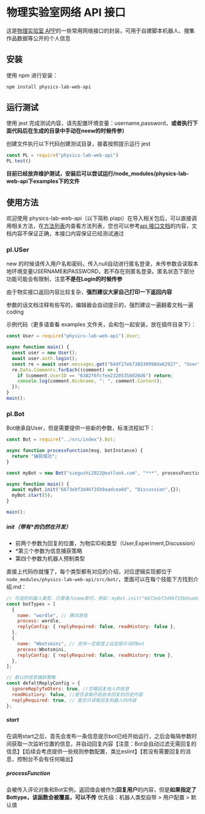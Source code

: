 # 物理实验室网络 API 接口

这是[物理实验室 APP](https://turtlesim.com/products/physics-lab/index-cn.html)的一些常用网络接口的封装，可用于自建脚本机器人、搜集作品数据等公开的个人信息

## 安装

使用 npm 进行安装：

```bash
npm install physics-lab-web-api
```

## 运行测试

使用 jest 完成测试内容，请先配置环境变量：username,password，**或者执行下面代码后在生成的目录中手动在neew的时候传参）**

创建文件执行以下代码创建测试目录，接着按照提示运行 jest

```javaScript
const PL = require("physics-lab-web-api")
PL.test()
```

**目前已经放弃维护测试，安装后可以尝试运行/node_modules/physics-lab-web-api下examples下的文件**

## 使用方法

欢迎使用 physics-lab-web-api（以下简称 plapi）在导入相关包后，可以直接调用相关方法，在[方法列表](apilist.md)内查看方法列表，您也可以参考[api 接口文档](https://github.com/wsxiaolin/apidoc.git)的内容，文档内容不保证正确，本接口内容保证已经测试通过

### pl.USer

new 的时候请传入用户名和密码，传入null自动进行匿名登录，未传参数会读取本地环境变量USERNAME和PASSWORD，若不存在则匿名登录。匿名状态下部分功能可能会有限制，注意**不是在Login的时候传参**

由于物实接口返回内容比较复杂，**强烈建议大家自己打印一下返回内容**

参数的话文档注释有些写的，编辑器会自动提示的，强烈建议一遍翻着文档一遍 coding

示例代码（更多请查看 examples 文件夹，会和包一起安装，放在插件目录下）：

```javascript
const User = require("physics-lab-web-api").User;

async function main() {
  const user = new User();
  await user.auth.login();
  const re = await user.messages.get("64df27eb738530998da62927", "User", 5);
  re.Data.Comments.forEach((comment) => {
    if (comment.UserID == "6382f6fcfee23205358026d6") return;
    console.log(comment.Nickname, ": ", comment.Content);
  });
}
main();
```

### pl.Bot

Bot继承自User，但是需要提供一些新的参数，标准流程如下：

```javaScript
const Bot = require("../src/index").Bot;

async function processFunction(msg, botInstance) {
  return "捕获成功";
}

const myBot = new Bot("xiegushi2022@outlook.com", "***", processFunction);

async function main() {
  await myBot.init("6673ebf3d46f35b9aadcea6d", "Discussion",{});
  myBot.start(5);
}

main();

```
##### init（带有*的仍然在开发）

- 前两个参数为回复的位置，为物实ID和类型（User,Experiment,Discussion）
- *第三个参数为信息捕获策略
- 第四个参数为机器人预制类型

直接上代码你就懂了，每个类型都有对应的介绍，对应逻辑实现都位于`node_modules/physics-lab-web-api/src/bot/`，里面可以在每个技能下方找到介绍.md：
```JavaScript
// 可选的机器人类型，只需填入name即可，例如：myBot.init("6673ebf3d46f35b9aadcea6d", "Discussion",{},"wordle");
const botTypes = [
  {
    name: "wordle", // 猜词游戏
    process: wordle,
    replyConfig: { replyRequired: false, readHistory: false },
  }, 
  {
    name: "Wbotsmini", // 支持一定程度上设定提示词的bot
    process:Wbotsmini,
    replyConfig: { replyRequired: false, readHistory: true },
  }, 
];

// 默认的信息捕获策略
const defaltReplyConfig = {
  ignoreReplyToOters: true, //忽略回复他人的信息
  readHistiory: false, //是否读取开启前未回复的历史内容
  replyRequired: true, // 是否只读取回复机器人的内容
};
```


##### start

在调用start之后，首先会发布一条信息提示bot已经开始运行，之后会每隔参数时间获取一次监听位置的信息，并自动回复内容【注意：Bot会自动过滤无需回复的信息】【后续会考虑提供一些规则参数配置，类比eslint】【若没有需要回复的消息，控制台不会有任何输出】

##### processFunction

会被传入评论对象和Bot实例，返回值会被作为**回复用户**的内容，但是**如果指定了Bottype，该函数会被覆盖，可以不传**
优先级：机器人类型自带 > 用户配置 > 默认值
